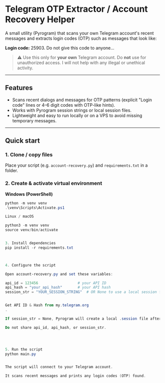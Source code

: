 # Telegram OTP Extractor / Account Recovery Helper

A small utility (Pyrogram) that scans your own Telegram account's recent messages and extracts login codes (OTP) such as messages that look like:

**Login code:** 25903. Do not give this code to anyone...

> ⚠️ Use this only for **your own** Telegram account. Do **not** use for unauthorized access. I will not help with any illegal or unethical activity.

---

## Features
- Scans recent dialogs and messages for OTP patterns (explicit "Login code" lines or 4–6 digit codes with OTP-like hints).
- Works with Pyrogram session strings or local session files.
- Lightweight and easy to run locally or on a VPS to avoid missing temporary messages.

---

## Quick start

### 1. Clone / copy files
Place your script (e.g. `account-recovery.py`) and `requirements.txt` in a folder.

### 2. Create & activate virtual environment

**Windows (PowerShell)**
```powershell
python -m venv venv
.\venv\Scripts\Activate.ps1

Linux / macOS

python3 -m venv venv
source venv/bin/activate


3. Install dependencies
pip install -r requirements.txt



4. Configure the script

Open account-recovery.py and set these variables:

api_id = 123456                  # your API ID
api_hash = "your_api_hash"       # your API hash
session_str = "YOUR_SESSION_STRING"  # OR None to use a local session file


Get API ID & Hash from my.telegram.org
.

If session_str = None, Pyrogram will create a local .session file after login.

Do not share api_id, api_hash, or session_str.




5. Run the script
python main.py


The script will connect to your Telegram account.

It scans recent messages and prints any login codes (OTP) found.
